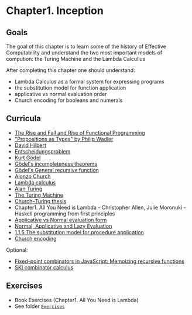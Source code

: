 # Chapter1. Inception

## Goals
  The goal of this chapter is to learn some of the history of Effective Computability and understand the two most important models of compution: the Turing Machine and the Lambda Calcullus

  After completing this chapter one should understand:
  - Lambda Calculus as a formal system for expressing programs
  - the substitution model for function application
  - applicative vs normal evaluation order
  - Church encoding for booleans and numerals

## Curricula
  - [The Rise and Fall and Rise of Functional Programming](https://medium.com/javascript-scene/the-rise-and-fall-and-rise-of-functional-programming-composable-software-c2d91b424c8c)
  - ["Propositions as Types" by Philip Wadler](https://www.youtube.com/watch?v=IOiZatlZtGU)
  - [David Hilbert](https://en.wikipedia.org/wiki/David_Hilbert)
  - [Entscheidungsproblem](https://en.wikipedia.org/wiki/Entscheidungsproblem)
  - [Kurt Gödel](https://en.wikipedia.org/wiki/Kurt_G%C3%B6del)
  - [Gödel's incompleteness theorems](https://en.wikipedia.org/wiki/G%C3%B6del%27s_incompleteness_theorems#:~:text=G%C3%B6del's%20incompleteness%20theorems%20are%20two,in%20the%20philosophy%20of%20mathematics.)
  - [Gödel's General recursive function](https://en.wikipedia.org/wiki/General_recursive_function)
  - [Alonzo Church](https://en.wikipedia.org/wiki/Alonzo_Church)
  - [Lambda calculus](https://en.wikipedia.org/wiki/Lambda_calculus)
  - [Alan Turing](https://en.wikipedia.org/wiki/Alan_Turing)
  - [The Turing Machine](https://en.wikipedia.org/wiki/Turing_machine)
  - [Church–Turing thesis](https://en.wikipedia.org/wiki/Church%E2%80%93Turing_thesis#:~:text=It%20states%20that%20a%20function,the%20British%20mathematician%20Alan%20Turing.)
  - Chapter1. All You Need is Lambda - Christopher Allen, Julie Moronuki - Haskell programming from first principles
  - [Applicative vs Normal evaluation form](https://courses.cs.washington.edu/courses/cse505/99au/functional/applicative-normal.pdf)
  - [Normal, Applicative and Lazy Evaluation](https://sookocheff.com/post/fp/evaluating-lambda-expressions/)
  - [1.1.5 The substitution model for procedure application](https://sarabander.github.io/sicp/html/1_002e1.xhtml#g_t1_002e1_002e5)
  - [Church encoding](https://en.wikipedia.org/wiki/Church_encoding#:~:text=The%20Church%20numerals%20are%20a,the%20lambda%20calculus%20this%20way.&text=The%20translation%20may%20apply%20the,as%20a%20literal%20lambda%20term.)

  Optional:
  - [Fixed-point combinators in JavaScript: Memoizing recursive functions](http://matt.might.net/articles/implementation-of-recursive-fixed-point-y-combinator-in-javascript-for-memoization/)
- [SKI combinator calculus](https://en.wikipedia.org/wiki/SKI_combinator_calculus#Self-application_and_recursion)

## Exercises
  - Book Exercises (Chapter1. All You Need is Lambda)
  - See folder [`Exercises`](./Exercises)